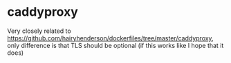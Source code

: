 # caddyproxy

Very closely related to https://github.com/hairyhenderson/dockerfiles/tree/master/caddyproxy, only difference is that TLS should be optional (if this works like I hope that it does)
